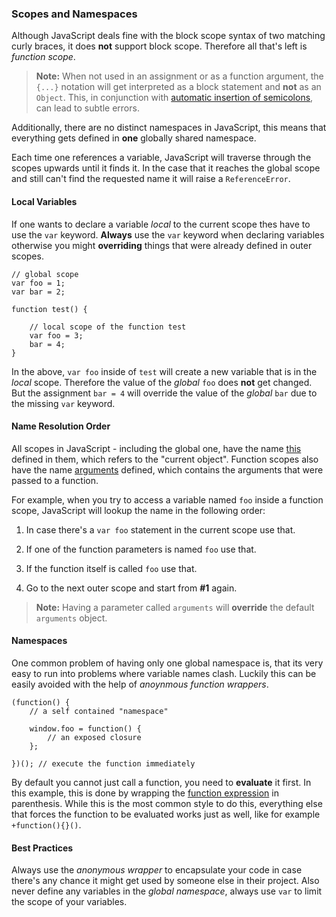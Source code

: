 ### Scopes and Namespaces

Although JavaScript deals fine with the block scope syntax of two matching curly
braces, it does **not** support block scope. Therefore all that's left is *function
scope*.

> **Note:** When not used in an assignment or as a function argument, the `{...}`
> notation will get interpreted as a block statement and **not** as an `Object`. 
> This, in conjunction with 
> [automatic insertion of semicolons](#automatic-semicolon-insertion), can lead
> to subtle errors.

Additionally, there are no distinct namespaces in JavaScript, this means that 
everything gets defined in **one** globally shared namespace.

Each time one references a variable, JavaScript will traverse through the scopes 
upwards until it finds it. In the case that it reaches the global scope and still 
can't find the requested name it will raise a `ReferenceError`.


#### Local Variables

If one wants to declare a variable *local* to the current scope thes have to use 
the `var` keyword. **Always** use the `var` keyword when declaring variables
otherwise you might **overriding** things that were already defined in outer
scopes.

    // global scope
    var foo = 1;
    var bar = 2;

    function test() {

        // local scope of the function test
        var foo = 3;
        bar = 4;
    }

In the above, `var foo` inside of `test` will create a new variable that is in
the *local* scope. Therefore the value of the *global* `foo` does **not** get
changed. But the assignment `bar = 4` will override the value of the *global*
`bar` due to the missing `var` keyword.

#### Name Resolution Order

All scopes in JavaScript - including the global one, have the name 
[this](#how-this-works-in-javascript) defined in them, which refers to the 
"current object". Function scopes also have the name
[arguments](#function-arguments) defined, which contains the arguments that were 
passed to a function.

For example, when you try to access a variable named `foo` inside a function 
scope, JavaScript will lookup the name in the following order:

 1. In case there's a `var foo` statement in the current scope use that.
    
 2. If one of the function parameters is named `foo` use that.
 
 3. If the function itself is called `foo` use that.

 4. Go to the next outer scope and start from **#1** again.

> **Note:** Having a parameter called `arguments` will **override** the default
> `arguments` object.

#### Namespaces

One common problem of having only one global namespace is, that its very easy to 
run into problems where variable names clash. Luckily this can be easily avoided 
with the help of *anoynmous function wrappers*.

    (function() {
        // a self contained "namespace"
        
        window.foo = function() {
            // an exposed closure
        };

    })(); // execute the function immediately

By default you cannot just call a function, you need to **evaluate** it first. 
In this example, this is done by wrapping the 
[function expression](#functions-and-statements) in parenthesis. While this is 
the most common style to do this, everything else that forces the function to be 
evaluated works just as well, like for example `+function(){}()`.

#### Best Practices
Always use the *anonymous wrapper* to encapsulate your code in case there's any 
chance it might get used by someone else in their project. Also never define any 
variables in the *global namespace*, always use `var` to limit the scope of your 
variables.


